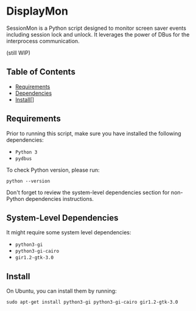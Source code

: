 # DisplayMon

SessionMon is a Python script designed to monitor screen saver events including session lock and unlock.
It leverages the power of DBus for the interprocess communication.

(still WIP)
## Table of Contents

- [Requirements](#requirements)
- [Dependencies](#system-level-dependencies)
- [Install[]](#install)

## Requirements

Prior to running this script, make sure you have installed the following dependencies:

- `Python 3`
- `pydbus`

To check Python version, please run:

```shell
python --version
```

Don't forget to review the system-level dependencies section for non-Python dependencies instructions.

## System-Level Dependencies

It might require some system level dependencies:

- `python3-gi`
- `python3-gi-cairo`
- `gir1.2-gtk-3.0`

## Install

On Ubuntu, you can install them by running:

```shell
sudo apt-get install python3-gi python3-gi-cairo gir1.2-gtk-3.0
```